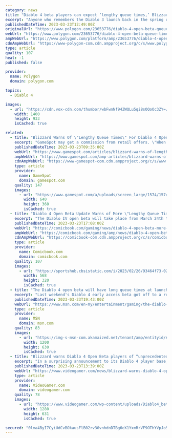 ```yaml
---
category: news
title: "Diablo 4 beta players can expect ‘lengthy queue times,’ Blizzard says"
excerpt: "Anyone who remembers the Diablo 3 launch back in the spring of 2012 — or played last weekend’s early access beta for Diablo 4 — won’t be shocked to hear this, but Blizzard Entertainment is telling ..."
publishedDateTime: 2023-03-23T12:49:00Z
originalUrl: "https://www.polygon.com/23653776/diablo-4-open-beta-queue-times-error-316719"
webUrl: "https://www.polygon.com/23653776/diablo-4-open-beta-queue-times-error-316719"
ampWebUrl: "https://www.polygon.com/platform/amp/23653776/diablo-4-open-beta-queue-times-error-316719"
cdnAmpWebUrl: "https://www-polygon-com.cdn.ampproject.org/c/s/www.polygon.com/platform/amp/23653776/diablo-4-open-beta-queue-times-error-316719"
type: article
quality: 107
heat: -1
published: false

provider:
  name: Polygon
  domain: polygon.com

topics:
  - Diablo 4

images:
  - url: "https://cdn.vox-cdn.com/thumbor/wbFwnNf94ZWQLu5qi8sOQoOc3ZY=/0x0:3840x2160/1400x933/filters:focal(1652x166:2266x780):no_upscale()/cdn.vox-cdn.com/uploads/chorus_image/image/72107450/IGC_InariusIntro_RS_01_png_jpgcopy.6.jpg"
    width: 1400
    height: 933
    isCached: true

related:
  - title: "Blizzard Warns Of \"Lengthy Queue Times\" For Diablo 4 Open Beta"
    excerpt: "GameSpot may get a commission from retail offers. \"When we open the gates again this Friday to absolutely everyone, we are expecting a lot of people,\" the post reads in part. \"There will be lengthy ..."
    publishedDateTime: 2023-03-23T09:35:00Z
    webUrl: "https://www.gamespot.com/articles/blizzard-warns-of-lengthy-queue-times-for-diablo-4-open-beta/1100-6512648/"
    ampWebUrl: "https://www.gamespot.com/amp-articles/blizzard-warns-of-lengthy-queue-times-for-diablo-4-open-beta/1100-6512648/"
    cdnAmpWebUrl: "https://www-gamespot-com.cdn.ampproject.org/c/s/www.gamespot.com/amp-articles/blizzard-warns-of-lengthy-queue-times-for-diablo-4-open-beta/1100-6512648/"
    type: article
    provider:
      name: GameSpot
      domain: gamespot.com
    quality: 147
    images:
      - url: "https://www.gamespot.com/a/uploads/screen_large/1574/15746725/4072834-preview_diablo4_v2_site.jpg"
        width: 640
        height: 360
        isCached: true
  - title: "Diablo 4 Open Beta Update Warns of More \"Lengthy Queue Times\""
    excerpt: "The Diablo IV open beta will take place from March 24th through the 26th. The game's full release will take place on June 6th for PlayStation 4, PlayStation 5, Xbox One, Xbox Series X|S, and PC. Are ..."
    publishedDateTime: 2023-03-23T17:08:00Z
    webUrl: "https://comicbook.com/gaming/news/diablo-4-open-beta-more-lengthy-queue-times-blizzard-warning/"
    ampWebUrl: "https://comicbook.com/gaming/amp/news/diablo-4-open-beta-more-lengthy-queue-times-blizzard-warning/"
    cdnAmpWebUrl: "https://comicbook-com.cdn.ampproject.org/c/s/comicbook.com/gaming/amp/news/diablo-4-open-beta-more-lengthy-queue-times-blizzard-warning/"
    type: article
    provider:
      name: Comicbook.com
      domain: comicbook.com
    quality: 107
    images:
      - url: "https://sportshub.cbsistatic.com/i/2023/02/26/93464f73-02df-4c44-ad6d-5d551e79f6d7/new-games-out-this-month.png?width=568&height=320"
        width: 568
        height: 320
        isCached: true
  - title: "The Diablo 4 open beta will have long queue times at launch too, Blizzard warns"
    excerpt: "Last weekend's Diablo 4 early access beta got off to a rough start. Servers were immediately slammed, which meant long waits for anyone trying to get in, and unstable connections for everyone who did."
    publishedDateTime: 2023-03-23T19:43:00Z
    webUrl: "https://www.msn.com/en-my/entertainment/gaming/the-diablo-4-open-beta-will-have-long-queue-times-at-launch-too-blizzard-warns/ar-AA190dMZ"
    type: article
    provider:
      name: MSN
      domain: msn.com
    quality: 83
    images:
      - url: "https://img-s-msn-com.akamaized.net/tenant/amp/entityid/AA19095l.img?h=630&w=1200&m=6&q=60&o=t&l=f&f=jpg&x=503&y=327"
        width: 1200
        height: 630
        isCached: true
  - title: "Blizzard warns Diablo 4 Open Beta players of “unprecedented” traffic and long queue times"
    excerpt: "In a surprising announcement to its Diablo 4 player base, Blizzard has now revealed that players participating in the Open Beta are set to experience “unprecedented” traffic and long queue times ..."
    publishedDateTime: 2023-03-23T13:39:00Z
    webUrl: "https://www.videogamer.com/news/blizzard-warns-diablo-4-open-beta-players-of-unprecedented-traffic-and-long-queue-times/"
    type: article
    provider:
      name: VideoGamer.com
      domain: videogamer.com
    quality: 78
    images:
      - url: "https://www.videogamer.com/wp-content/uploads/Diablo4_beta_systemspecs.jpg"
        width: 1280
        height: 631
        isCached: true

secured: "0lma4ByI7CyiUdCvBOkausFlB02rv30vnhdnDTBg6eX1YxmRrVF9OThYVpJo5qE/dCht6tYk/Pq9Pcclb9QNRrzZQ7+XOTPxKh7Lmb5BHntTWZS8t1y7DanNkf9Zn4sxf5yBG7R5kGXTBYf2/L76EcxMjakSFXYOrOg9ULX65+lWPItEE9ATkAd5lqUW1hI2LhmAAnt+zF5WT7lfu3oEs7lVz8xvPxdpSTFv6q0z5h9HSw/fM+zg1TW1tQyuAnbvA9eY7/6gDBfwu/m2P5gHDmVWiDUAB7ZUQCvW7SHvurFhU9uQ6jdFfvoA3LsafMZksI/mPGg65nRg/5TsDldJMLfRNQU0CqV5JV97ShyWuq4=;F/xO+3iOqTfLrF3JSRLALw=="
---
```



